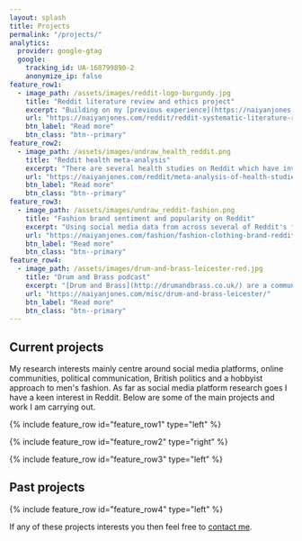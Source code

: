 ```yaml
---
layout: splash
title: Projects
permalink: "/projects/"
analytics:
  provider: google-gtag
  google:
    tracking_id: UA-168799890-2
    anonymize_ip: false
feature_row1:
  - image_path: /assets/images/reddit-logo-burgundy.jpg
    title: "Reddit literature review and ethics project"
    excerpt: "Building on my [previous experience](https://naiyanjones.com/reddit/systematized-literature-review-of-reddit/) I am involved in a multipart project on Reddit. Firstly a systematic literature review of Reddit and secondly a paper on the ethical use of Reddit data in research. The literature review covers bibliographic details, study keywords, research topics, subreddits studied, whether the study was primarily about Reddit, a description of the data used, the method of data capture, type of analysis, and an overview of how ethics are discussed.  My co-authors for these projects are [Nicholas Proferes](https://scholar.google.com/citations?user=iJwn4IkAAAAJ&hl=en), [Michael Zimmer](https://scholar.google.com/citations?user=BjpDtPYAAAAJ&hl=en), [Sarah Gilbert](https://scholar.google.ca/citations?user=mUWci5sAAAAJ&hl=en) and [Casey Fiesler](https://scholar.google.com/citations?user=D9LfKkAe7d0C&hl=en)."
    url: "https://naiyanjones.com/reddit/reddit-systematic-literature-review-2020/"
    btn_label: "Read more"
    btn_class: "btn--primary"
feature_row2:
  - image_path: /assets/images/undraw_health_reddit.png
    title: "Reddit health meta-analysis"
    excerpt: "There are several health studies on Reddit which have investigated topics ranging from depression, urology and experiences of neo-natal care. This study will synthesise the results and statistically analyse and combine the results from identified studies to gain further insights. This study is in collaboration with [Dr Rebecca Britt](https://rebeccakbritt.com/) from the University of Alabama who specialises in health communications."
    url: "https://naiyanjones.com/reddit/meta-analysis-of-health-studies-on-Reddit/"
    btn_label: "Read more"
    btn_class: "btn--primary"
feature_row3:
  - image_path: /assets/images/undraw_reddit-fashion.png
    title: "Fashion brand sentiment and popularity on Reddit"
    excerpt: "Using social media data from across several of Reddit's fashion communities I am investigating the most popular fashion brands over time using machine learning. I am using Python to conduct sentiment analysis and topic modelling to identify how brands are discussed and their popularity approximately over 10 years."
    url: "https://naiyanjones.com/fashion/fashion-clothing-brand-reddit-study/"
    btn_label: "Read more"
    btn_class: "btn--primary"
feature_row4:
  - image_path: /assets/images/drum-and-brass-leicester-red.jpg
    title: "Drum and Brass podcast"
    excerpt: "[Drum and Brass](http://drumandbrass.co.uk/) are a community group producing two podcasts funded by Leicester City Council and National Lottery Fund to increase the health and wellbeing of the elderly in care homes. I am researching and writing content on the positive effect of music on elderly people's health and wellbeing for the podcast and also recording outcomes and evidence for the funder's impact assessments."
    url: "https://naiyanjones.com/misc/drum-and-brass-leicester/"
    btn_label: "Read more"
    btn_class: "btn--primary"    
---
```


## Current projects

My research interests mainly centre around social media platforms, online communities, political communication, British politics and a hobbyist approach to men's fashion. As far as social media platform research goes I have a keen interest in Reddit. Below are some of the main projects and work I am carrying out.

{% include feature_row id="feature_row1" type="left" %}

{% include feature_row id="feature_row2" type="right" %}

{% include feature_row id="feature_row3" type="left" %}

## Past projects

{% include feature_row id="feature_row4" type="left" %}

If any of these projects interests you then feel free to [contact me](/contact/).
